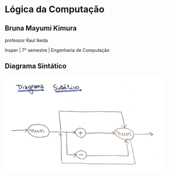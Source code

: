 # Lógica da Computação 
## Bruna Mayumi Kimura

professor Raul Ikeda

Insper | 7° semestre | Engenharia de Computação

## Diagrama Sintático

![alt text](img/diagrama_sintatico.jpeg)